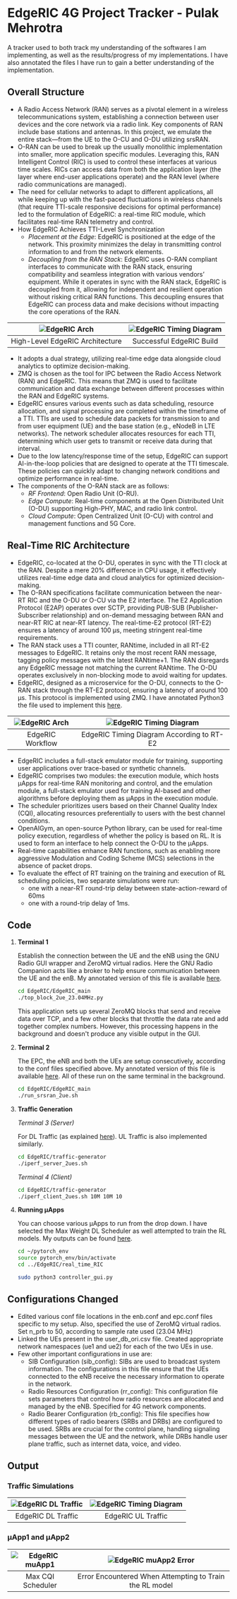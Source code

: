 # EdgeRIC 4G Project Tracker - Pulak Mehrotra

A tracker used to both track my understanding of the softwares I am implementing, as well as the results/progress of my implementations. I have also annotated the files I have run to gain a better understanding of the implementation.

## Overall Structure

- A Radio Access Network (RAN) serves as a pivotal element in a wireless telecommunications system, establishing a connection between user devices and the core network via a radio link. Key components of RAN include base stations and antennas. In this project, we emulate the entire stack—from the UE to the O-CU and O-DU utilizing srsRAN.
- O-RAN can be used to break up the usually monolithic implementation into smaller, more application specific modules. Leveraging this, RAN Intelligent Control (RIC) is used to control these interfaces at various time scales. RICs can access data from both the application layer (the layer where end-user applications operate) and the RAN level (where radio communications are managed).
- The need for cellular networks to adapt to different applications, all while keeping up with the fast-paced fluctuations in wireless channels (that require TTI-scale responsive decisions for optimal performance) led to the formulation of EdgeRIC: a real-time RIC module, which facilitates real-time RAN telemetry and control.
- How EdgeRIC Achieves TTI-Level Synchronization
    - *Placement at the Edge*: EdgeRIC is positioned at the edge of the network. This proximity minimizes the delay in transmitting control information to and from the network elements.
    - *Decoupling from the RAN Stack*: EdgeRIC uses O-RAN compliant interfaces to communicate with the RAN stack, ensuring compatibility and seamless integration with various vendors’ equipment. While it operates in sync with the RAN stack, EdgeRIC is decoupled from it, allowing for independent and resilient operation without risking critical RAN functions. This decoupling ensures that EdgeRIC can process data and make decisions without impacting the core operations of the RAN.

<center>

| ![EdgeRIC Arch](screenshots/edgeric_highlevel_arch.png) | ![EdgeRIC Timing Diagram](screenshots/edgeric_build_complete.png) |
|:-------------------------------------------------:|:---------------------------------------------------------------:|
|                  High-Level EdgeRIC Architecture                 |     Successful EdgeRIC Build                  |

</center>

- It adopts a dual strategy, utilizing real-time edge data alongside cloud analytics to optimize decision-making.
- ZMQ is chosen as the tool for IPC between the Radio Access Network (RAN) and EdgeRIC. This means that ZMQ is used to facilitate communication and data exchange between different processes within the RAN and EdgeRIC systems.
- EdgeRIC ensures various events such as data scheduling, resource allocation, and signal processing are completed within the timeframe of a TTI. TTIs are used to schedule data packets for transmission to and from user equipment (UE) and the base station (e.g., eNodeB in LTE networks). The network scheduler allocates resources for each TTI, determining which user gets to transmit or receive data during that interval.
- Due to the low latency/response time of the setup, EdgeRIC can support AI-in-the-loop policies that are designed to operate at the TTI timescale. These policies can quickly adapt to changing network conditions and optimize performance in real-time.
- The components of the O-RAN stack are as follows:
    - *RF Frontend*: Open Radio Unit (O-RU).
    - *Edge Compute*: Real-time components at the Open Distributed Unit (O-DU) supporting High-PHY, MAC, and radio link control.
    - *Cloud Compute*: Open Centralized Unit (O-CU) with control and management functions and 5G Core.

## Real-Time RIC Architecture

- EdgeRIC, co-located at the O-DU, operates in sync with the TTI clock at the RAN. Despite a mere 20% difference in CPU usage, it effectively utilizes real-time edge data and cloud analytics for optimized decision-making.
- The O-RAN specifications facilitate communication between the near-RT RIC and the O-DU or O-CU via the E2 interface. The E2 Application Protocol (E2AP) operates over SCTP, providing PUB-SUB (Publisher-Subscriber relationship) and on-demand messaging between RAN and near-RT RIC at near-RT latency. The real-time-E2 protocol (RT-E2) ensures a latency of around 100 μs, meeting stringent real-time requirements.
- The RAN stack uses a TTI counter, RANtime, included in all RT-E2 messages to EdgeRIC. It retains only the most recent RAN message, tagging policy messages with the latest RANtime+1. The RAN disregards any EdgeRIC message not matching the current RANtime. The O-DU operates exclusively in non-blocking mode to avoid waiting for updates.
- EdgeRIC, designed as a microservice for the O-DU, connects to the O-RAN stack through the RT-E2 protocol, ensuring a latency of around 100 μs. This protocol is implemented using ZMQ. I have annotated Python3 the file used to implement this [here](google.com).

| ![EdgeRIC Arch](screenshots/edgeric_workflow.png) | ![EdgeRIC Timing Diagram](screenshots/r2e2_timing_diagram.png) |
|:-------------------------------------------------:|:---------------------------------------------------------------:|
|                  EdgeRIC Workflow                 |     EdgeRIC Timing Diagram According to RT-E2                  |

- EdgeRIC includes a full-stack emulator module for training, supporting user applications over trace-based or synthetic channels.
- EdgeRIC comprises two modules: the execution module, which hosts μApps for real-time RAN monitoring and control, and the emulation module, a full-stack emulator used for training AI-based and other algorithms before deploying them as μApps in the execution module.
- The scheduler prioritizes users based on their Channel Quality Index (CQI), allocating resources preferentially to users with the best channel conditions.
- OpenAIGym, an open-source Python library, can be used for real-time policy execution, regardless of whether the policy is based on RL. It is used to form an interface to help connect the O-DU to the μApps.
- Real-time capabilities enhance RAN functions, such as enabling more aggressive Modulation and Coding Scheme (MCS) selections in the absence of packet drops.
- To evaluate the effect of RT training on the training and execution of RL scheduling policies, two separate simulations were run: 
    - one with a near-RT round-trip delay between state-action-reward of 60ms
    - one with a round-trip delay of 1ms.


## Code

1. **Terminal 1**

    Establish the connection between the UE and the eNB using the GNU Radio GUI wrapper and ZeroMQ virtual radios. Here the GNU Radio Companion acts like a broker to help ensure communication between the UE and the enB. My annotated version of this file is available [here](https://github.com/pulak999/UCSD_Progress/blob/main/annotated_code/top_block_2ue_23.04MHz.py). 

    ```bash
    cd EdgeRIC/EdgeRIC_main
    ./top_block_2ue_23.04MHz.py
    ```

    This application sets up several ZeroMQ blocks that send and receive data over TCP, and a few other blocks that throttle the data rate and add together complex numbers. However, this processing happens in the background and doesn't produce any visible output in the GUI.

2. **Terminal 2**

    The EPC, the eNB and both the UEs are setup consecutively, according to the conf files specified above. My annotated version of this file is available [here](https://github.com/pulak999/UCSD_Progress/blob/main/annotated_code/run_srsran_2ue.sh). All of these run on the same terminal in the background.

    ```bash
    cd EdgeRIC/EdgeRIC_main
    ./run_srsran_2ue.sh
    ```

3. **Traffic Generation**

    *Terminal 3 (Server)*
    
    For DL Traffic (as explained [here](https://github.com/ushasigh/EdgeRIC-A-real-time-RIC/tree/main/traffic-generator#running-downlink-iperf-traffic)). UL Traffic is also implemented similarly.

    ```bash
    cd EdgeRIC/traffic-generator
    ./iperf_server_2ues.sh
    ```
    *Terminal 4 (Client)*
    
    ```bash
    cd EdgeRIC/traffic-generator
    ./iperf_client_2ues.sh 10M 10M 10
    ```
 
4. **Running μApps**

    You can choose various μApps to run from the drop down. I have selected the Max Weight DL Scheduler as well attempted to train the RL models. My outputs can be found [here](https://github.com/pulak999/UCSD_Progress/blob/main/edgeric_tracker.md#traffic-simulations).

    ```bash
    cd ~/pytorch_env
    source pytorch_env/bin/activate
    cd ../EdgeRIC/real_time_RIC

    sudo python3 controller_gui.py
    ```

## Configurations Changed

- Edited various conf file locations in the enb.conf and epc.conf files specific to my setup. Also, specified the use of ZeroMQ virtual radios. Set n_prb to 50, according to sample rate used (23.04 MHz)
- Linked the UEs present in the user_db_ori.csv file. Created appropriate network namespaces (ue1 and ue2) for each of the two UEs in use.
- Few other important configurations in use are:
    - SIB Configuration (sib_config): SIBs are used to broadcast system information. The configurations in this file ensure that the UEs connected to the eNB receive the necessary information to operate in the network.
    - Radio Resources Configuration (rr_config): This configuration file sets parameters that control how radio resources are allocated and managed by the eNB. Specified for 4G network components.
    - Radio Bearer Configuration (rb_config): This file specifies how different types of radio bearers (SRBs and DRBs) are configured to be used. SRBs are crucial for the control plane, handling signaling messages between the UE and the network, while DRBs handle user plane traffic, such as internet data, voice, and video.


## Output

### Traffic Simulations

<center>

| ![EdgeRIC DL Traffic](screenshots/edgeric_dl_traffic.png) | ![EdgeRIC Timing Diagram](screenshots/edgeric_ul_traffic.png) |
|:-------------------------------------------------:|:---------------------------------------------------------------:|
|                  EdgeRIC DL Traffic                 |     EdgeRIC UL Traffic                  |

</center>

### μApp1 and μApp2

<center>

| ![EdgeRIC muApp1](screenshots/edgeric_maxcqi.png) | ![EdgeRIC muApp2 Error](screenshots/rl_err.png) |
|:-------------------------------------------------:|:---------------------------------------------------------------:|
|                  Max CQI Scheduler                 |     Error Encountered When Attempting to Train the RL model                  |

</center>


